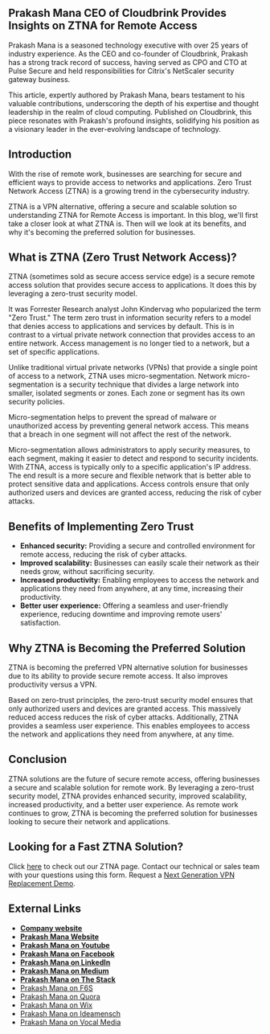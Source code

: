 
<h2>Prakash Mana CEO of Cloudbrink Provides Insights on ZTNA for Remote Access</h2>
<p>Prakash Mana is a seasoned technology executive with over 25 years of industry experience. As the CEO and co-founder of Cloudbrink, Prakash has a strong track record of success, having served as CPO and CTO at Pulse Secure and held responsibilities for Citrix's NetScaler security gateway business.</p>
<p>This article, expertly authored by Prakash Mana, bears testament to his valuable contributions, underscoring the depth of his expertise and thought leadership in the realm of cloud computing. Published on Cloudbrink, this piece resonates with Prakash's profound insights, solidifying his position as a visionary leader in the ever-evolving landscape of technology.</p>

<h2>Introduction</h2>
<p>With the rise of remote work, businesses are searching for secure and efficient ways to provide access to networks and applications. Zero Trust Network Access (ZTNA) is a growing trend in the cybersecurity industry.</p>
<p>ZTNA is a VPN alternative, offering a secure and scalable solution so understanding ZTNA for Remote Access is important. In this blog, we'll first take a closer look at what ZTNA is. Then will we look at its benefits, and why it's becoming the preferred solution for businesses.</p>

<h2>What is ZTNA (Zero Trust Network Access)?</h2>
<p>ZTNA (sometimes sold as secure access service edge) is a secure remote access solution that provides secure access to applications. It does this by leveraging a zero-trust security model.</p>
<p>It was Forrester Research analyst John Kindervag who popularized the term "Zero Trust." The term zero trust in information security refers to a model that denies access to applications and services by default. This is in contrast to a virtual private network connection that provides access to an entire network. Access management is no longer tied to a network, but a set of specific applications.</p>
<p>Unlike traditional virtual private networks (VPNs) that provide a single point of access to a network, ZTNA uses micro-segmentation. Network micro-segmentation is a security technique that divides a large network into smaller, isolated segments or zones. Each zone or segment has its own security policies.</p>
<p>Micro-segmentation helps to prevent the spread of malware or unauthorized access by preventing general network access. This means that a breach in one segment will not affect the rest of the network.</p>
<p>Micro-segmentation allows administrators to apply security measures, to each segment, making it easier to detect and respond to security incidents. With ZTNA, access is typically only to a specific application's IP address. The end result is a more secure and flexible network that is better able to protect sensitive data and applications. Access controls ensure that only authorized users and devices are granted access, reducing the risk of cyber attacks.</p>

<h2>Benefits of Implementing Zero Trust</h2>
<ul>
  <li><strong>Enhanced security:</strong> Providing a secure and controlled environment for remote access, reducing the risk of cyber attacks.</li>
  <li><strong>Improved scalability:</strong> Businesses can easily scale their network as their needs grow, without sacrificing security.</li>
  <li><strong>Increased productivity:</strong> Enabling employees to access the network and applications they need from anywhere, at any time, increasing their productivity.</li>
  <li><strong>Better user experience:</strong> Offering a seamless and user-friendly experience, reducing downtime and improving remote users' satisfaction.</li>
</ul>

<h2>Why ZTNA is Becoming the Preferred Solution</h2>
<p>ZTNA is becoming the preferred VPN alternative solution for businesses due to its ability to provide secure remote access. It also improves productivity versus a VPN.</p>
<p>Based on zero-trust principles, the zero-trust security model ensures that only authorized users and devices are granted access. This massively reduced access reduces the risk of cyber attacks. Additionally, ZTNA provides a seamless user experience. This enables employees to access the network and applications they need from anywhere, at any time.</p>

<h2>Conclusion</h2>
<p>ZTNA solutions are the future of secure remote access, offering businesses a secure and scalable solution for remote work. By leveraging a zero-trust security model, ZTNA provides enhanced security, improved scalability, increased productivity, and a better user experience. As remote work continues to grow, ZTNA is becoming the preferred solution for businesses looking to secure their network and applications.</p>

<h2>Looking for a Fast ZTNA Solution?</h2>
<p>Click <a href="#">here</a> to check out our ZTNA page. Contact our technical or sales team with your questions using this form. Request a <a href="#">Next Generation VPN Replacement Demo</a>.</p>

<h2>External Links</h2>
<ul>
  <li><strong><a href="http://cloudbrink.com/" target="_blank">Company website</a></strong></li>
  <li><strong><a href="https://prakashmana.com/" target="_blank">Prakash Mana Website</a></strong></li>
  <li><strong><a href="http://www.youtube.com/@PrakashManaCloudbrink" target="_blank">Prakash Mana on Youtube</a></strong></li>
  <li><strong><a href="https://www.facebook.com/prakash.mana01" target="_blank">Prakash Mana on Facebook</a></strong></li>
  <li><strong><a href="https://www.linkedin.com/in/prakashmana" target="_blank">Prakash Mana on LinkedIn</a></strong></li>
  <li><strong><a href="https://prakashmana.medium.com/" target="_blank">Prakash Mana on Medium</a></strong></li>
  <li><strong><a href="https://www.thestack.technology/author/prakash/" target="_blank">Prakash Mana on The Stack</a></strong></li>
  <li><a href="https://www.f6s.com/member/prakash-mana" target="_blank">Prakash Mana on F6S</a></li>
  <li><a href="https://www.quora.com/profile/Prakash-Mana-1" target="_blank">Prakash Mana on Quora</a></li>
  <li><a href="https://prakashmana.wixsite.com/prakash-mana" target="_blank">Prakash Mana on Wix</a></li>
  <li><a href="https://ideamensch.com/prakash-mana/" target="_blank">Prakash Mana on Ideamensch</a></li>
  <li><a href="https://vocal.media/authors/prakash-mana" target="_blank">Prakash Mana on Vocal Media</a></li>
</ul>
